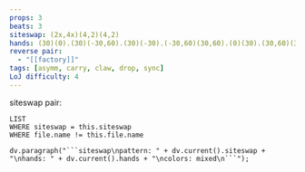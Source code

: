 ```yaml
---
props: 3
beats: 3
siteswap: (2x,4x)(4,2)(4,2)
hands: (30)(0).(30)(-30,60).(30)(-30).(-30,60)(30,60).(0)(30).(30,60)(30).
reverse pair:
  - "[[factory]]"
tags: [asymm, carry, claw, drop, sync]
LoJ difficulty: 4
---
```

siteswap pair:
```dataview
LIST
WHERE siteswap = this.siteswap
WHERE file.name != this.file.name
```
```dataviewjs
dv.paragraph("```siteswap\npattern: " + dv.current().siteswap + "\nhands: " + dv.current().hands + "\ncolors: mixed\n```");
```
